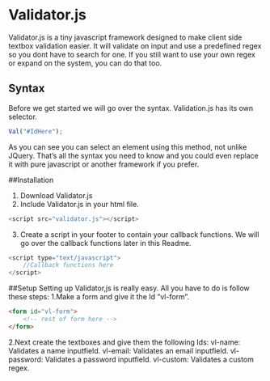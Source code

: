 # Validator.js
Validator.js is a tiny javascript framework designed to make client side textbox validation easier. It will validate on input and use a predefined regex so you dont have to search for one. If you still want to use your own regex or expand on the system, you can do that too.

## Syntax
Before we get started we will go over the syntax. Validation.js has its own selector.
```javascript
Val("#IdHere");
```

As you can see you can select an element using this method, not unlike JQuery. That’s all the syntax you need to know and you could even replace it with pure javascript or another framework if you prefer.

##Installation
1. Download Validator.js
2. Include Validator.js in your html file.
```javascript
<script src="validator.js"></script>
```
3. Create a script in your footer to contain your callback functions. We will go over the callback functions later in this Readme.
```javascript
<script type="text/javascript">
    //Callback functions here                
</script>
```

##Setup
Setting up Validator,js is really easy. All you have to do is follow these steps:
1.Make a form and give it the Id “vl-form”.
```html
<form id="vl-form">
    <!-- rest of form here -->
</form>
```
2.Next create the textboxes and give them the following Ids:
vl-name: Validates a name inputfield.
vl-email: Validates an email inputfield.
vl-password: Validates a password inputfield.
vl-custom: Validates a custom regex.
